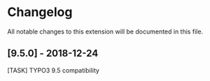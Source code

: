 # Changelog
All notable changes to this extension will be documented in this file.

## [9.5.0] - 2018-12-24
[TASK] TYPO3 9.5 compatibility
